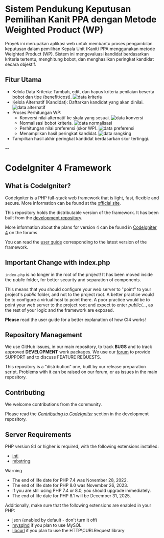 # Sistem Pendukung Keputusan Pemilihan Kanit PPA dengan Metode Weighted Product (WP)

Proyek ini merupakan aplikasi web untuk membantu proses pengambilan keputusan dalam pemilihan Kepala Unit (Kanit) PPA menggunakan metode Weighted Product (WP). Sistem ini mengevaluasi kandidat berdasarkan kriteria tertentu, menghitung bobot, dan menghasilkan peringkat kandidat secara objektif.

## Fitur Utama
- Kelola Data Kriteria: Tambah, edit, dan hapus kriteria penilaian beserta bobot dan tipe (benefit/cost).
![data kriteria](path/ke/gambar.png)
- Kelola Alternatif (Kandidat): Daftarkan kandidat yang akan dinilai.
![data alternatif](path/ke/gambar.png)
- Proses Perhitungan WP:
  - Konversi nilai alternatif ke skala yang sesuai.
  ![data konversi](path/ke/gambar.png)
  - Normalisasi bobot kriteria.
  ![data normalisasi](path/ke/gambar.png)
  - Perhitungan nilai preferensi (skor WP).
  ![data preferensi](path/ke/gambar.png)
  - Menampilkan hasil peringkat kandidat.
  ![data rangking](path/ke/gambar.png)
- Tampilkan hasil akhir peringkat kandidat berdasarkan skor tertinggi.

--

# CodeIgniter 4 Framework

## What is CodeIgniter?

CodeIgniter is a PHP full-stack web framework that is light, fast, flexible and secure.
More information can be found at the [official site](https://codeigniter.com).

This repository holds the distributable version of the framework.
It has been built from the
[development repository](https://github.com/codeigniter4/CodeIgniter4).

More information about the plans for version 4 can be found in [CodeIgniter 4](https://forum.codeigniter.com/forumdisplay.php?fid=28) on the forums.

You can read the [user guide](https://codeigniter.com/user_guide/)
corresponding to the latest version of the framework.

## Important Change with index.php

`index.php` is no longer in the root of the project! It has been moved inside the *public* folder,
for better security and separation of components.

This means that you should configure your web server to "point" to your project's *public* folder, and
not to the project root. A better practice would be to configure a virtual host to point there. A poor practice would be to point your web server to the project root and expect to enter *public/...*, as the rest of your logic and the
framework are exposed.

**Please** read the user guide for a better explanation of how CI4 works!

## Repository Management

We use GitHub issues, in our main repository, to track **BUGS** and to track approved **DEVELOPMENT** work packages.
We use our [forum](http://forum.codeigniter.com) to provide SUPPORT and to discuss
FEATURE REQUESTS.

This repository is a "distribution" one, built by our release preparation script.
Problems with it can be raised on our forum, or as issues in the main repository.

## Contributing

We welcome contributions from the community.

Please read the [*Contributing to CodeIgniter*](https://github.com/codeigniter4/CodeIgniter4/blob/develop/CONTRIBUTING.md) section in the development repository.

## Server Requirements

PHP version 8.1 or higher is required, with the following extensions installed:

- [intl](http://php.net/manual/en/intl.requirements.php)
- [mbstring](http://php.net/manual/en/mbstring.installation.php)

> [!WARNING]
> - The end of life date for PHP 7.4 was November 28, 2022.
> - The end of life date for PHP 8.0 was November 26, 2023.
> - If you are still using PHP 7.4 or 8.0, you should upgrade immediately.
> - The end of life date for PHP 8.1 will be December 31, 2025.

Additionally, make sure that the following extensions are enabled in your PHP:

- json (enabled by default - don't turn it off)
- [mysqlnd](http://php.net/manual/en/mysqlnd.install.php) if you plan to use MySQL
- [libcurl](http://php.net/manual/en/curl.requirements.php) if you plan to use the HTTP\CURLRequest library
